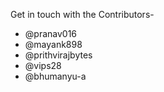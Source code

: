 Get in touch with the Contributors-
- @pranav016
- @mayank898
- @prithvirajbytes
- @vips28
- @bhumanyu-a
